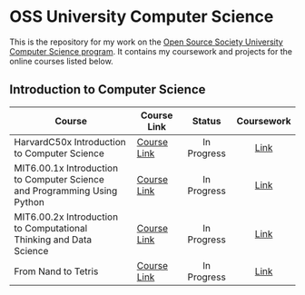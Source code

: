 # OSS University Computer Science

This is the repository for my work on the [Open Source Society University Computer Science program](https://github.com/open-source-society/computer-science#about).  It contains my coursework and projects for the online courses listed below. 

## Introduction to Computer Science

| Course | Course Link | Status | Coursework |
| ------ | ----------- |:------:|:----------:|
| HarvardC50x Introduction to Computer Science | [Course Link](https://courses.edx.org/courses/HarvardX/CS50x3/2015/info) | In Progress | [Link](https://github.com/packard910/Open-Source-Society-CS/tree/master/HarvardC50x) |
| MIT6.00.1x Introduction to Computer Science <br> and Programming Using Python | [Course Link](https://www.edx.org/course/introduction-computer-science-mitx-6-00-1x-5#!) | In Progress | [Link](https://github.com/packard910/Open-Source-Society-CS/tree/master/MIT6_00_1x) |
| MIT6.00.2x Introduction to Computational <br> Thinking and Data Science | [Course Link](https://www.edx.org/course/introduction-computational-thinking-data-mitx-6-00-2x-2#!) | In Progress | [Link]() |
| From Nand to Tetris | [Course Link](https://www.coursera.org/course/nand2tetris1) | In Progress | [Link]() |
